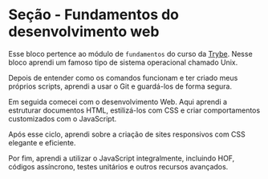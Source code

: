 # Seção - Fundamentos do desenvolvimento web


Esse bloco pertence ao módulo de `fundamentos` do curso da [Trybe](https://www.betrybe.com/). Nesse bloco aprendi um famoso tipo de sistema operacional chamado Unix. 

Depois de entender como os comandos funcionam e ter criado meus próprios scripts, aprendi a usar o Git e guardá-los de forma segura.

Em seguida comecei com o desenvolvimento Web. Aqui aprendi a estruturar documentos HTML, estilizá-los com CSS e criar comportamentos customizados com o JavaScript.

Após esse ciclo, aprendi sobre a criação de sites responsivos com CSS elegante e eficiente.

Por fim, aprendi a utilizar o JavaScript integralmente, incluindo HOF, códigos assíncrono, testes unitários e outros recursos avançados.
